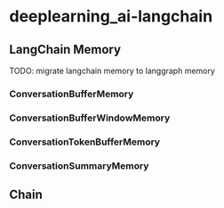 # deeplearning_ai-langchain

## LangChain Memory
TODO: migrate langchain memory to langgraph memory
### ConversationBufferMemory
### ConversationBufferWindowMemory
### ConversationTokenBufferMemory
### ConversationSummaryMemory

## Chain
